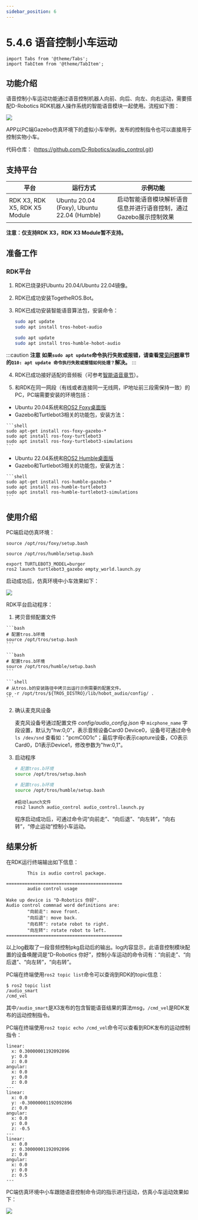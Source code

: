 ```yaml
---
sidebar_position: 6
---
```


# 5.4.6 语音控制小车运动

```mdx-code-block
import Tabs from '@theme/Tabs';
import TabItem from '@theme/TabItem';
```

## 功能介绍

语音控制小车运动功能通过语音控制机器人向前、向后、向左、向右运动，需要搭配D-Robotics RDK机器人操作系统的智能语音模块一起使用。流程如下图：

![](https://rdk-doc.oss-cn-beijing.aliyuncs.com/doc/img/05_Robot_development/04_apps/image/car_audio_tracking/audio_control.jpg)

APP以PC端Gazebo仿真环境下的虚拟小车举例，发布的控制指令也可以直接用于控制实物小车。

代码仓库： (https://github.com/D-Robotics/audio_control.git)

## 支持平台

| 平台     | 运行方式      | 示例功能                       |
| -------- | ------------ | ------------------------------ |
| RDK X3, RDK X5, RDK X5 Module | Ubuntu 20.04 (Foxy), Ubuntu 22.04 (Humble) | 启动智能语音模块解析语音信息并进行语音控制，通过Gazebo展示控制效果 |

**注意：仅支持RDK X3，RDK X3 Module暂不支持。**

## 准备工作

### RDK平台

1. RDK已烧录好Ubuntu 20.04/Ubuntu 22.04镜像。

2. RDK已成功安装TogetheROS.Bot。

3. RDK已成功安装智能语音算法包，安装命令：

   <Tabs groupId="tros-distro">
   <TabItem value="foxy" label="Foxy">

   ```bash
   sudo apt update
   sudo apt install tros-hobot-audio
   ```

   </TabItem>
   <TabItem value="humble" label="Humble">

   ```bash
   sudo apt update
   sudo apt install tros-humble-hobot-audio
   ```

   </TabItem>
   </Tabs>

:::caution **注意**
**如果`sudo apt update`命令执行失败或报错，请查看[常见问题](/docs/08_FAQ/01_hardware_and_system.md)章节的`Q10: apt update 命令执行失败或报错如何处理？`解决。**
:::

4. RDK已成功接好适配的音频板（可参考[智能语音章节](../03_boxs/audio/hobot_audio.md)）。

5. 和RDK在同一网段（有线或者连接同一无线网，IP地址前三段需保持一致）的PC，PC端需要安装的环境包括：

 <Tabs groupId="tros-distro">
 <TabItem value="foxy" label="Foxy">

   - Ubuntu 20.04系统和[ROS2 Foxy桌面版](https://docs.ros.org/en/foxy/Installation/Ubuntu-Install-Debians.html)
   - Gazebo和Turtlebot3相关的功能包，安装方法：

    ```shell
    sudo apt-get install ros-foxy-gazebo-*
    sudo apt install ros-foxy-turtlebot3
    sudo apt install ros-foxy-turtlebot3-simulations
    ```

 </TabItem>
 <TabItem value="humble" label="Humble">

   - Ubuntu 22.04系统和[ROS2 Humble桌面版](https://docs.ros.org/en/humble/Installation/Ubuntu-Install-Debians.html)
   - Gazebo和Turtlebot3相关的功能包，安装方法：

    ```shell
    sudo apt-get install ros-humble-gazebo-*
    sudo apt install ros-humble-turtlebot3
    sudo apt install ros-humble-turtlebot3-simulations
    ```

 </TabItem>
 </Tabs>

## 使用介绍

PC端启动仿真环境：

<Tabs groupId="tros-distro">
<TabItem value="foxy" label="Foxy">

```shell
source /opt/ros/foxy/setup.bash
```

</TabItem>
<TabItem value="humble" label="Humble">

```shell
source /opt/ros/humble/setup.bash
```

</TabItem>
</Tabs>

```shell
export TURTLEBOT3_MODEL=burger
ros2 launch turtlebot3_gazebo empty_world.launch.py
```

启动成功后，仿真环境中小车效果如下：

![](https://rdk-doc.oss-cn-beijing.aliyuncs.com/doc/img/05_Robot_development/04_apps/image/car_tracking/gazebo.jpeg)

RDK平台启动程序：

1. 拷贝音频配置文件

 <Tabs groupId="tros-distro">
 <TabItem value="foxy" label="Foxy">

    ```bash
    # 配置tros.b环境
    source /opt/tros/setup.bash
    ```

 </TabItem>
 <TabItem value="humble" label="Humble">

    ```bash
    # 配置tros.b环境
    source /opt/tros/humble/setup.bash
    ```

 </TabItem>
 </Tabs>

    ```shell
    # 从tros.b的安装路径中拷贝出运行示例需要的配置文件。
    cp -r /opt/tros/${TROS_DISTRO}/lib/hobot_audio/config/ .
    ```

2. 确认麦克风设备

    麦克风设备号通过配置文件 *config/audio_config.json* 中 `micphone_name` 字段设置，默认为"hw:0,0"，表示音频设备Card0 Device0，设备号可通过命令 `ls /dev/snd` 查看如："pcmC0D1c"；最后字母c表示capture设备，C0表示Card0，D1表示Device1，修改参数为"hw:0,1"。

3. 启动程序

    <Tabs groupId="tros-distro">
    <TabItem value="foxy" label="Foxy">

    ```bash
    # 配置tros.b环境
    source /opt/tros/setup.bash
    ```

    </TabItem>

    <TabItem value="humble" label="Humble">

    ```bash
    # 配置tros.b环境
    source /opt/tros/humble/setup.bash
    ```

    </TabItem>

    </Tabs>

    ```shell
    #启动launch文件
    ros2 launch audio_control audio_control.launch.py
    ```

    程序启动成功后，可通过命令词“向前走”、“向后退”、“向左转”，“向右转”，“停止运动”控制小车运动。

## 结果分析

在RDK运行终端输出如下信息：

```shell
        This is audio control package.

============================================
        audio control usage

Wake up device is "D-Robotics 你好".
Audio control commnad word definitions are:
        "向前走": move front.
        "向后退": move back.
        "向右转": rotate robot to right.
        "向左转": rotate robot to left. 
============================================

```

以上log截取了一段音频控制pkg启动后的输出。log内容显示，此语音控制模块配置的设备唤醒词是“D-Robotics 你好”，控制小车运动的命令词有：“向前走”、“向后退”、“向左转”，“向右转”。

PC端在终端使用`ros2 topic list`命令可以查询到RDK的topic信息：

```shell
$ ros2 topic list
/audio_smart
/cmd_vel
```

其中`/audio_smart`是X3发布的包含智能语音结果的算法msg，`/cmd_vel`是RDK发布的运动控制指令。

PC端在终端使用`ros2 topic echo /cmd_vel`命令可以查看到RDK发布的运动控制指令：

```shell
linear:
  x: 0.30000001192092896
  y: 0.0
  z: 0.0
angular:
  x: 0.0
  y: 0.0
  z: 0.0
---
linear:
  x: 0.0
  y: -0.30000001192092896
  z: 0.0
angular:
  x: 0.0
  y: 0.0
  z: -0.5
---
linear:
  x: 0.0
  y: 0.30000001192092896
  z: 0.0
angular:
  x: 0.0
  y: 0.0
  z: 0.5
---
```

PC端仿真环境中小车跟随语音控制命令词的指示进行运动，仿真小车运动效果如下：

![](https://rdk-doc.oss-cn-beijing.aliyuncs.com/doc/img/05_Robot_development/04_apps/image/car_audio_control/move.gif)
